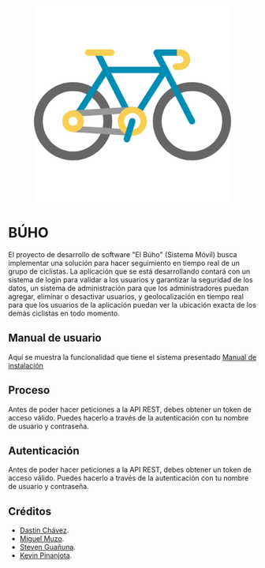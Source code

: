 <p align="center"><a href="https://offhouse.vercel.app" target="_blank"><img src="https://github.com/Miguel-EMC/CiclistasFinal/blob/master/app/src/main/res/drawable/logo.png" width="400" alt="Laravel Logo"></a></p>

# BÚHO

El proyecto de desarrollo de software "El Búho" (Sistema Móvil) busca implementar una solución para hacer seguimiento en tiempo real de un grupo de ciclistas. La aplicación que se está desarrollando contará con un sistema de login para validar a los usuarios y garantizar la seguridad de los datos, un sistema de administración para que los administradores puedan agregar, eliminar o desactivar usuarios, y geolocalización en tiempo real para que los usuarios de la aplicación puedan ver la ubicación exacta de los demás ciclistas en todo momento.



## Manual de usuario
Aquí se muestra la funcionalidad que tiene el sistema presentado
[Manual de instalación](https://www.youtube.com/watch?v=h8H4d59ng8E)

## Proceso

Antes de poder hacer peticiones a la API REST, debes obtener un token de acceso válido. Puedes hacerlo a través de la autenticación con tu nombre de usuario y contraseña.

## Autenticación

Antes de poder hacer peticiones a la API REST, debes obtener un token de acceso válido. Puedes hacerlo a través de la autenticación con tu nombre de usuario y contraseña.


## Créditos

- [Dastin Chávez](https://github.com/Dustinouwu).
- [Miguel Muzo](https://github.com/Miguel-EMC).
- [Steven Guañuna](https://github.com/Seknys).
- [Kevin Pinanjota](https://github.com/kevinpinan).
